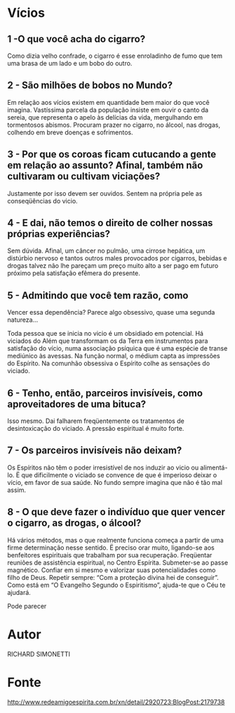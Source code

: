 # Vícios

## 1 -O que você acha do cigarro?
Como dizia velho confrade, o cigarro é esse enroladinho de fumo que tem uma brasa de um lado e um bobo do outro.

## 2 - São milhões de bobos no Mundo?
Em relação aos vícios existem em quantidade bem maior do que você imagina. Vastíssima parcela da população insiste em ouvir o canto da sereia, que representa o apelo às delícias da vida, mergulhando em tormentosos abismos. Procuram prazer no cigarro, no álcool, nas drogas, colhendo em breve doenças e sofrimentos.

## 3 - Por que os coroas ficam cutucando a gente em relação ao assunto? Afinal, também não cultivaram ou cultivam viciações?
Justamente por isso devem ser ouvidos. Sentem na própria pele as conseqüências do vicio.

## 4 - E dai, não temos o direito de colher nossas próprias experiências?
Sem dúvida. Afinal, um câncer no pulmão, uma cirrose hepática, um distúrbio nervoso e tantos outros males provocados por cigarros, bebidas e drogas talvez não lhe pareçam um preço muito alto a ser pago em futuro próximo pela satisfação efêmera do presente.

## 5 - Admitindo que você tem razão, como
Vencer essa dependência? Parece algo obsessivo, quase uma segunda natureza...

Toda pessoa que se inicia no vicio é um obsidiado em potencial. Há viciados do Além que transformam os da Terra em instrumentos para satisfação do vício, numa associação psíquica que é uma espécie de transe mediúnico às avessas. Na função normal, o médium capta as impressões do Espírito. Na comunhão obsessiva o Espírito colhe as sensações do viciado.

## 6 - Tenho, então, parceiros invisíveis, como aproveitadores de uma bituca?
Isso mesmo. Dai falharem freqüentemente os tratamentos de desintoxicação do viciado. A pressão espiritual é muito forte.

## 7 - Os parceiros invisíveis não deixam?
Os Espíritos não têm o poder irresistível de nos induzir ao vicio ou alimentá-lo. Ë que dificilmente o viciado se convence de que é imperioso deixar o vício, em favor de sua saúde. No fundo sempre imagina que não é tão mal assim.

## 8 - O que deve fazer o indivíduo que quer vencer o cigarro, as drogas, o álcool?
Há vários métodos, mas o que realmente funciona começa a partir de uma firme determinação nesse sentido. Ë preciso orar muito, ligando-se aos benfeitores espirituais que trabalham por sua recuperação. Freqüentar reuniões de assistência espiritual, no Centro Espírita. Submeter-se ao passe magnético. Confiar em si mesmo e valorizar suas potencialidades como filho de Deus. Repetir sempre: “Com a proteção divina hei de conseguir”. Como está em “O Evangelho Segundo o Espiritismo”, ajuda-te que o Céu te ajudará. 

Pode parecer 

# Autor
RICHARD SIMONETTI 

# Fonte
http://www.redeamigoespirita.com.br/xn/detail/2920723:BlogPost:2179738
